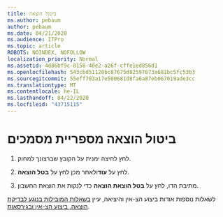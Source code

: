 ```yaml
---
title: ביטול הוצאה
ms.author: pebaum
author: pebaum
ms.date: 04/21/2020
ms.audience: ITPro
ms.topic: article
ROBOTS: NOINDEX, NOFOLLOW
localization_priority: Normal
ms.assetid: 4d86bf9c-8158-40e2-a26f-cffe1ed856d1
ms.openlocfilehash: 543cbd51120bc87675d82597673a681bc5fc53b3
ms.sourcegitcommit: 55eff703a17e500681d8fa6a87eb067019ade3cc
ms.translationtype: MT
ms.contentlocale: he-IL
ms.lasthandoff: 04/22/2020
ms.locfileid: "43715115"
---
```

# <a name="discard-a-check-out-from-a-document-library"></a>ביטול הוצאה מספריית מסמכים

1. לחץ לחיצה ימנית על הקובץ שברצונך למחוק.
    
2. לחץ על **עוד**ולאחר מכן לחץ על **בטל הוצאה**. 
    
3. מתיבת הדו, לחץ על **בטל הוצאת הוצאה** כדי לנקות את הוצאת החשבון. 
    
לשאלות נוספות אודות ביצוע הצ-אין והיציאה, עיין [בשאלות המובילות בנוגע לבדיקת הוצאה, ביצוע הצ-אין ובגירסאות](https://go.microsoft.com/fwlink/?linkid=2018786).
  

